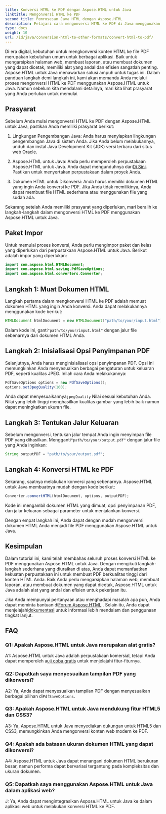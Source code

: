 ```yaml
---
title: Konversi HTML ke PDF dengan Aspose.HTML untuk Java
linktitle: Mengonversi HTML ke PDF
second_title: Pemrosesan Java HTML dengan Aspose.HTML
description: Pelajari cara mengonversi HTML ke PDF di Java menggunakan Aspose.HTML. Buat PDF berkualitas tinggi dari konten HTML Anda dengan mudah.
type: docs
weight: 10
url: /id/java/conversion-html-to-other-formats/convert-html-to-pdf/
---
```

Di era digital, kebutuhan untuk mengkonversi konten HTML ke file PDF merupakan kebutuhan umum untuk berbagai aplikasi. Baik untuk mengarsipkan halaman web, membuat laporan, atau membuat dokumen yang dapat dicetak, memiliki alat yang andal dan efisien sangatlah penting. Aspose.HTML untuk Java menawarkan solusi ampuh untuk tugas ini. Dalam panduan langkah demi langkah ini, kami akan memandu Anda melalui proses mengonversi HTML ke PDF menggunakan Aspose.HTML untuk Java. Namun sebelum kita mendalami detailnya, mari kita lihat prasyarat yang Anda perlukan untuk memulai.

## Prasyarat

Sebelum Anda mulai mengonversi HTML ke PDF dengan Aspose.HTML untuk Java, pastikan Anda memiliki prasyarat berikut:

1. Lingkungan Pengembangan Java: Anda harus menyiapkan lingkungan pengembangan Java di sistem Anda. Jika Anda belum melakukannya, unduh dan instal Java Development Kit (JDK) versi terbaru dari situs web Oracle.

2.  Aspose.HTML untuk Java: Anda perlu memperoleh perpustakaan Aspose.HTML untuk Java. Anda dapat mengunduhnya dari[Di Sini](https://releases.aspose.com/html/java/). Pastikan untuk menyertakan perpustakaan dalam proyek Anda.

3. Dokumen HTML untuk Dikonversi: Anda harus memiliki dokumen HTML yang ingin Anda konversi ke PDF. Jika Anda tidak memilikinya, Anda dapat membuat file HTML sederhana atau menggunakan file yang sudah ada.

Sekarang setelah Anda memiliki prasyarat yang diperlukan, mari beralih ke langkah-langkah dalam mengonversi HTML ke PDF menggunakan Aspose.HTML untuk Java.

## Paket Impor

Untuk memulai proses konversi, Anda perlu mengimpor paket dan kelas yang diperlukan dari perpustakaan Aspose.HTML untuk Java. Berikut adalah impor yang diperlukan:

```java
import com.aspose.html.HTMLDocument;
import com.aspose.html.saving.PdfSaveOptions;
import com.aspose.html.converters.Converter;
```

## Langkah 1: Muat Dokumen HTML

Langkah pertama dalam mengkonversi HTML ke PDF adalah memuat dokumen HTML yang ingin Anda konversi. Anda dapat melakukannya menggunakan kode berikut:

```java
HTMLDocument htmlDocument = new HTMLDocument("path/to/your/input.html");
```

 Dalam kode ini, ganti`"path/to/your/input.html"` dengan jalur file sebenarnya dari dokumen HTML Anda.

## Langkah 2: Inisialisasi Opsi Penyimpanan PDF

Selanjutnya, Anda harus menginisialisasi opsi penyimpanan PDF. Opsi ini memungkinkan Anda menyesuaikan berbagai pengaturan untuk keluaran PDF, seperti kualitas JPEG. Inilah cara Anda melakukannya:

```java
PdfSaveOptions options = new PdfSaveOptions();
options.setJpegQuality(100);
```

 Anda dapat menyesuaikannya`jpegQuality` Nilai sesuai kebutuhan Anda. Nilai yang lebih tinggi menghasilkan kualitas gambar yang lebih baik namun dapat meningkatkan ukuran file.

## Langkah 3: Tentukan Jalur Keluaran

 Sebelum mengonversi, tentukan jalur tempat Anda ingin menyimpan file PDF yang dihasilkan. Mengganti`"path/to/your/output.pdf"` dengan jalur file yang Anda inginkan:

```java
String outputPDF = "path/to/your/output.pdf";
```

## Langkah 4: Konversi HTML ke PDF

Sekarang, saatnya melakukan konversi yang sebenarnya. Aspose.HTML untuk Java membuatnya mudah dengan kode berikut:

```java
Converter.convertHTML(htmlDocument, options, outputPDF);
```

Kode ini mengambil dokumen HTML yang dimuat, opsi penyimpanan PDF, dan jalur keluaran sebagai parameter untuk menjalankan konversi.

Dengan empat langkah ini, Anda dapat dengan mudah mengonversi dokumen HTML Anda menjadi file PDF menggunakan Aspose.HTML untuk Java.

## Kesimpulan

Dalam tutorial ini, kami telah membahas seluruh proses konversi HTML ke PDF menggunakan Aspose.HTML untuk Java. Dengan mengikuti langkah-langkah sederhana yang diuraikan di atas, Anda dapat memanfaatkan kekuatan perpustakaan ini untuk membuat PDF berkualitas tinggi dari konten HTML Anda. Baik Anda perlu mengarsipkan halaman web, membuat laporan, atau membuat dokumen yang dapat dicetak, Aspose.HTML untuk Java adalah alat yang andal dan efisien untuk pekerjaan itu.

 Jika Anda mempunyai pertanyaan atau menghadapi masalah apa pun, Anda dapat meminta bantuan di[Forum Aspose.HTML](https://forum.aspose.com/) . Selain itu, Anda dapat menjelajahi[dokumentasi](https://reference.aspose.com/html/java/) untuk informasi lebih mendalam dan penggunaan tingkat lanjut.

## FAQ

### Q1: Apakah Aspose.HTML untuk Java merupakan alat gratis?
   
 A1: Aspose.HTML untuk Java adalah perpustakaan komersial, tetapi Anda dapat memperoleh a[uji coba gratis](https://releases.aspose.com/) untuk menjelajahi fitur-fiturnya.

### Q2: Dapatkah saya menyesuaikan tampilan PDF yang dikonversi?

 A2: Ya, Anda dapat menyesuaikan tampilan PDF dengan menyesuaikan berbagai pilihan di`PdfSaveOptions`.

### Q3: Apakah Aspose.HTML untuk Java mendukung fitur HTML5 dan CSS3?

A3: Ya, Aspose.HTML untuk Java menyediakan dukungan untuk HTML5 dan CSS3, memungkinkan Anda mengonversi konten web modern ke PDF.

### Q4: Apakah ada batasan ukuran dokumen HTML yang dapat dikonversi?

A4: Aspose.HTML untuk Java dapat menangani dokumen HTML berukuran besar, namun performa dapat bervariasi tergantung pada kompleksitas dan ukuran dokumen.

### Q5: Dapatkah saya menggunakan Aspose.HTML untuk Java dalam aplikasi web?

J: Ya, Anda dapat mengintegrasikan Aspose.HTML untuk Java ke dalam aplikasi web untuk melakukan konversi HTML ke PDF.